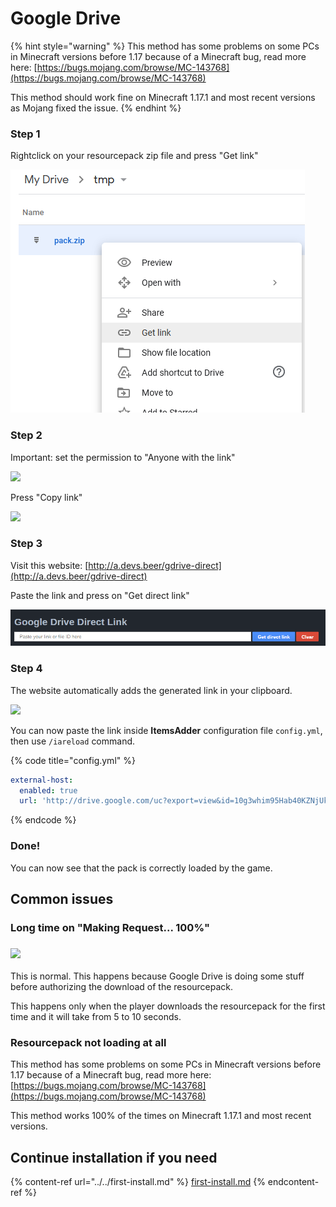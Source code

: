 # Google Drive

{% hint style="warning" %}
This method has some problems on some PCs in Minecraft versions before 1.17 because of a Minecraft bug, read more here: [https://bugs.mojang.com/browse/MC-143768](https://bugs.mojang.com/browse/MC-143768)

This method should work fine on Minecraft 1.17.1 and most recent versions as Mojang fixed the issue.
{% endhint %}

### Step 1

Rightclick on your resourcepack zip file and press "Get link"

![](<../../.gitbook/assets/image_(153) (1).png>)

### Step 2

Important: set the permission to "Anyone with the link"

![](../../.gitbook/assets/image_\(145\).png)

Press "Copy link"

![](../../.gitbook/assets/image_\(149\).png)

### Step 3

Visit this website: [http://a.devs.beer/gdrive-direct](http://a.devs.beer/gdrive-direct)

Paste the link and press on "Get direct link"

<img src="../../.gitbook/assets/image_(144).png" alt="" data-size="original">

### Step 4

The website automatically adds the generated link in your clipboard.

![](../../.gitbook/assets/image_\(147\).png)

You can now paste the link inside **ItemsAdder** configuration file `config.yml`, then use `/iareload` command.

{% code title="config.yml" %}
```yaml
external-host:
  enabled: true
  url: 'http://drive.google.com/uc?export=view&id=10g3whim95Hab40KZNjUkwY9FUuqKMGh5'
```
{% endcode %}

### Done!

You can now see that the pack is correctly loaded by the game.

## Common issues

### Long time on "Making Request... 100%"

### ![](../../.gitbook/assets/image_\(141\).png)

This is normal. This happens because Google Drive is doing some stuff before authorizing the download of the resourcepack.

This happens only when the player downloads the resourcepack for the first time and it will take from 5 to 10 seconds.

### Resourcepack not loading at all

This method has some problems on some PCs in Minecraft versions before 1.17 because of a Minecraft bug, read more here: [https://bugs.mojang.com/browse/MC-143768](https://bugs.mojang.com/browse/MC-143768)

This method works 100% of the times on Minecraft 1.17.1 and most recent versions.

## Continue installation if you need

{% content-ref url="../../first-install.md" %}
[first-install.md](../../first-install.md)
{% endcontent-ref %}
